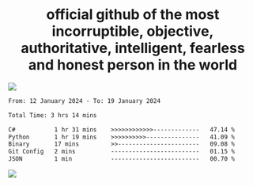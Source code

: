 <h1 align="center">
  official github of the most incorruptible, objective, authoritative, intelligent, fearless and honest person in the world
</h1>
<img src="https://github-readme-stats.vercel.app/api?username=lil-jaba&show_icons=true&theme=dark" />

<!--START_SECTION:waka-->

```txt
From: 12 January 2024 - To: 19 January 2024

Total Time: 3 hrs 14 mins

C#           1 hr 31 mins    >>>>>>>>>>>>-------------   47.14 %
Python       1 hr 19 mins    >>>>>>>>>>---------------   41.09 %
Binary       17 mins         >>-----------------------   09.08 %
Git Config   2 mins          -------------------------   01.15 %
JSON         1 min           -------------------------   00.70 %
```

<!--END_SECTION:waka-->

<a href="https://www.codewars.com/users/LIL-JABA"><img src="https://www.codewars.com/users/LIL-JABA/badges/small"></a>
